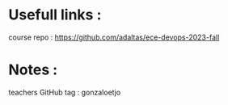 # Usefull links :
  course repo : https://github.com/adaltas/ece-devops-2023-fall

# Notes : 
  teachers GitHub tag : gonzaloetjo
